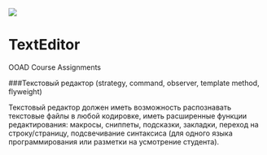 ![](https://ci.appveyor.com/api/projects/status/b0u0mybkt68xak7u)

# TextEditor
OOAD Course Assignments

###Текстовый редактор (strategy, command, observer, template method, flyweight)

Текстовый редактор должен иметь возможность распознавать текстовые файлы в любой кодировке, иметь расширенные функции редактирования: макросы, сниппеты, подсказки, закладки, переход на строку/страницу, подсвечивание синтаксиса (для одного языка программирования или разметки на усмотрение студента).
